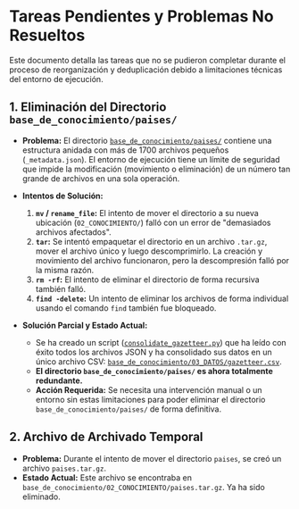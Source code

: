 # Tareas Pendientes y Problemas No Resueltos

Este documento detalla las tareas que no se pudieron completar durante el proceso de reorganización y deduplicación debido a limitaciones técnicas del entorno de ejecución.

## 1. Eliminación del Directorio `base_de_conocimiento/paises/`

*   **Problema:** El directorio [`base_de_conocimiento/paises/`](./base_de_conocimiento/paises/) contiene una estructura anidada con más de 1700 archivos pequeños (`_metadata.json`). El entorno de ejecución tiene un límite de seguridad que impide la modificación (movimiento o eliminación) de un número tan grande de archivos en una sola operación.

*   **Intentos de Solución:**
    1.  **`mv` / `rename_file`:** El intento de mover el directorio a su nueva ubicación (`02_CONOCIMIENTO/`) falló con un error de "demasiados archivos afectados".
    2.  **`tar`:** Se intentó empaquetar el directorio en un archivo `.tar.gz`, mover el archivo único y luego descomprimirlo. La creación y movimiento del archivo funcionaron, pero la descompresión falló por la misma razón.
    3.  **`rm -rf`:** El intento de eliminar el directorio de forma recursiva también falló.
    4.  **`find -delete`:** Un intento de eliminar los archivos de forma individual usando el comando `find` también fue bloqueado.

*   **Solución Parcial y Estado Actual:**
    *   Se ha creado un script ([`consolidate_gazetteer.py`](./base_de_conocimiento/04_SCRIPTS/consolidate_gazetteer.py)) que ha leído con éxito todos los archivos JSON y ha consolidado sus datos en un único archivo CSV: [`base_de_conocimiento/03_DATOS/gazetteer.csv`](./base_de_conocimiento/03_DATOS/gazetteer.csv).
    *   **El directorio `base_de_conocimiento/paises/` es ahora totalmente redundante.**
    *   **Acción Requerida:** Se necesita una intervención manual o un entorno sin estas limitaciones para poder eliminar el directorio `base_de_conocimiento/paises/` de forma definitiva.

## 2. Archivo de Archivado Temporal
*   **Problema:** Durante el intento de mover el directorio `paises`, se creó un archivo `paises.tar.gz`.
*   **Estado Actual:** Este archivo se encontraba en `base_de_conocimiento/02_CONOCIMIENTO/paises.tar.gz`. Ya ha sido eliminado.
